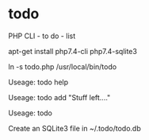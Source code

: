 # todo
PHP CLI - to do - list

apt-get install php7.4-cli php7.4-sqlite3

ln -s todo.php /usr/local/bin/todo

Useage: todo help

Useage: todo add "Stuff left...."

Useage: todo

Create an SQLite3 file in ~/.todo/todo.db
